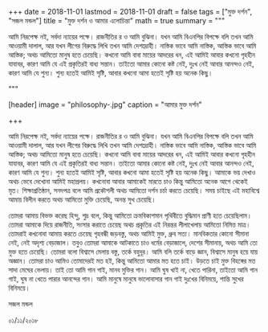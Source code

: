 +++
date = 2018-11-01
lastmod = 2018-11-01
draft = false
tags = ["মুক্ত দর্শন", "সজল মন্ডল"]
title = "মুক্ত দর্শন ও আমার এলোচিন্তা"
math = true
summary = """

আমি নিরপেক্ষ নই, সর্বদা ন্যায়ের পক্ষে। রাজনীতির র ও আমি বুঝিনা। যখন আমি বিএনপির বিপক্ষে বলি তখন আমি আওয়ামী দালাল, আর যখন লীগের বিরুদ্ধে লিখি তখন আমি দেশদ্রোহী। নাস্তিক ভাবে আমি নাস্তিক, আস্তিক ভাবে আমি আস্তিক; অথচ আমিতো মানুষ হতে চেয়েছি। কখনো আমি বাবা মায়ের আদরের ধন, এই আমিই আবার কখনো গৃহহীন যাযাবর, কারণ আমি যে এই প্রকৃতিরই বাধ্য সন্তান। তাইতো আমার কোনো কষ্ট নেই, দুঃখ নেই আবার আনন্দও নেই, কারণ আমি যে শুন্য। শুন্য হতেই আমিই সৃষ্টি, আবার কখনো আমা হতেই সৃষ্টি হয় অনেক কিছু।


"""

[header]
image = "philosophy-.jpg"
caption = "আমার মুক্ত দর্শন"

+++


আমি নিরপেক্ষ নই, সর্বদা ন্যায়ের পক্ষে। রাজনীতির র ও আমি বুঝিনা। যখন আমি বিএনপির বিপক্ষে বলি তখন আমি আওয়ামী দালাল, আর যখন লীগের বিরুদ্ধে লিখি তখন আমি দেশদ্রোহী। নাস্তিক ভাবে আমি নাস্তিক, আস্তিক ভাবে আমি আস্তিক; অথচ আমিতো মানুষ হতে চেয়েছি। কখনো আমি বাবা মায়ের আদরের ধন, এই আমিই আবার কখনো গৃহহীন যাযাবর, কারণ আমি যে এই প্রকৃতিরই বাধ্য সন্তান। তাইতো আমার কোনো কষ্ট নেই, দুঃখ নেই আবার আনন্দও নেই, কারণ আমি যে শুন্য। শুন্য হতেই আমিই সৃষ্টি, আবার কখনো আমা হতেই সৃষ্টি হয় অনেক কিছু। আমাকে ভয় দেখাও অথচ ভেবে দেখোনা আমিই মহাপ্রলয়। কখনোবা আবার আমাকেই মারতে চাও কিন্তু আমিতো অনেক আগে থেকেই মৃত। শিক্ষাপ্রতিষ্ঠান, সনদপত্র বলে আমি প্রকৌশলী অথচ আমিতো দর্শন চর্চা করতে চেয়েছি। সময় চাইছে এই মহাবিশ্বে আমায় বিলীন করতে অথচ আমিতো মুক্তি চেয়েছি, অনন্ত সুখ চেয়েছি।

তোমরা আমায় বিভক্ত করেছ হিন্দু, শুদ্র বলে, কিন্তু আমিতো ক্রমবিকাশমান পৃথিবীতে বুদ্ধিমান প্রাণী হতে চেয়েছিলাম। তোমরা আমাকে দিয়ে রাজনীতি, সংসার করাতে চেয়েছ অথচ প্রকৃতির এই নিরন্তর লীলাখেলায় আমিতো নিমিত্ত মাত্র। তোমরাই কখনোবা আমায় করতে চেয়েছ গৃহবন্ধী জড়বস্তু, অথচ আমিই মুক্ত, ধ্রুব সত্য। মানবিকতার কোনো সীমানা নেই, নেই অদৃশ্য বেড়াজাল। তবুও তোমরা আমাকে আটকাতে চাও ধর্মের বেড়াজালে, দেশের সীমানায়, অথচ আমি তো মুক্ত হতে চেয়েছি। তোমরা বলো বিশ্বাসে মেলায় বস্তু, তর্কে বহুদূর। আমি বলি তর্কে বাড়ে জ্ঞান, বিশ্বাসে মানুষ হয়ে যায় অজ্ঞান। তোমরা চাও আমিও তোমাদেরই মত হই, কিন্তু আমিতো আমার মত হতে চাই। উড়তে চাই মুক্ত বিহঙ্গের মত সাদা মেঘের ভেলায়। তাই তো আমি গান গাই, মানব মুক্তির গান। আমি ঘুষ খাই না, খেতে পারিনা, তাইতো আমি গান গাই, ঘুষ না খেতে পারার আনন্দের গান। আমি মানুষে মানুষে ভালোবাসার গান গাই দুঃখের বিনিময়ে, শান্তি সুখের বিনিময়ে।

সজল মন্ডল

০১/১১/২০১৮

